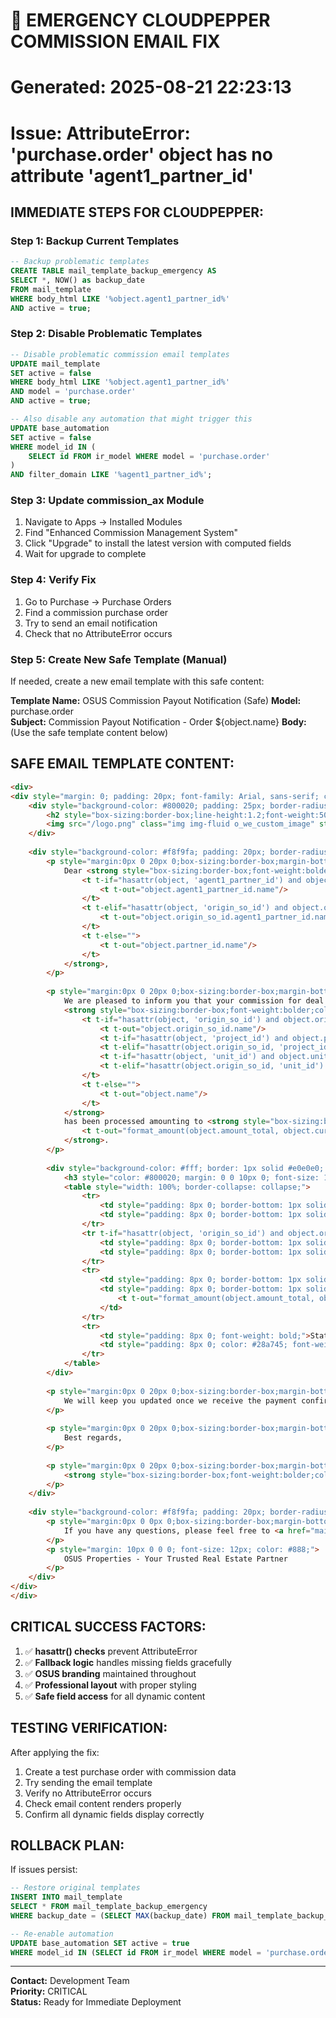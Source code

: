 
# 🚨 EMERGENCY CLOUDPEPPER COMMISSION EMAIL FIX
# Generated: 2025-08-21 22:23:13
# Issue: AttributeError: 'purchase.order' object has no attribute 'agent1_partner_id'

## IMMEDIATE STEPS FOR CLOUDPEPPER:

### Step 1: Backup Current Templates
```sql
-- Backup problematic templates
CREATE TABLE mail_template_backup_emergency AS 
SELECT *, NOW() as backup_date 
FROM mail_template 
WHERE body_html LIKE '%object.agent1_partner_id%' 
AND active = true;
```

### Step 2: Disable Problematic Templates
```sql
-- Disable problematic commission email templates
UPDATE mail_template 
SET active = false 
WHERE body_html LIKE '%object.agent1_partner_id%' 
AND model = 'purchase.order'
AND active = true;

-- Also disable any automation that might trigger this
UPDATE base_automation 
SET active = false 
WHERE model_id IN (
    SELECT id FROM ir_model WHERE model = 'purchase.order'
)
AND filter_domain LIKE '%agent1_partner_id%';
```

### Step 3: Update commission_ax Module
1. Navigate to Apps → Installed Modules
2. Find "Enhanced Commission Management System" 
3. Click "Upgrade" to install the latest version with computed fields
4. Wait for upgrade to complete

### Step 4: Verify Fix
1. Go to Purchase → Purchase Orders
2. Find a commission purchase order 
3. Try to send an email notification
4. Check that no AttributeError occurs

### Step 5: Create New Safe Template (Manual)
If needed, create a new email template with this safe content:

**Template Name:** OSUS Commission Payout Notification (Safe)
**Model:** purchase.order  
**Subject:** Commission Payout Notification - Order ${object.name}
**Body:** (Use the safe template content below)

## SAFE EMAIL TEMPLATE CONTENT:
```html
<div>
<div style="margin: 0; padding: 20px; font-family: Arial, sans-serif; color: #333333; line-height: 1.5; max-width: 600px;">
    <div style="background-color: #800020; padding: 25px; border-radius: 5px 5px 0 0; display: flex; justify-content: space-between; align-items: center;">
        <h2 style="box-sizing:border-box;line-height:1.2;font-weight:500;font-family:'SF Pro Display', -apple-system, BlinkMacSystemFont, 'Segoe UI', Roboto, 'Helvetica Neue', Ubuntu, 'Noto Sans', Arial, sans-serif, 'Apple Color Emoji', 'Segoe UI Emoji', 'Segoe UI Symbol', 'Noto Color Emoji';color: white; margin: 0; font-size: 22px; flex-grow: 1;">COMMISSION PAYOUT<br/>NOTIFICATION</h2>
        <img src="/logo.png" class="img img-fluid o_we_custom_image" style="display:inline-block;box-sizing:border-box;vertical-align:middle;width: 25%; max-width: 150px; height: auto; float: right;" width="25%" alt="OSUS Properties Logo"/>
    </div>
    
    <div style="background-color: #f8f9fa; padding: 20px; border-radius: 0 0 5px 5px;">
        <p style="margin:0px 0 20px 0;box-sizing:border-box;margin-bottom: 20px;">
            Dear <strong style="box-sizing:border-box;font-weight:bolder;color: #800020;">
                <t t-if="hasattr(object, 'agent1_partner_id') and object.agent1_partner_id">
                    <t t-out="object.agent1_partner_id.name"/>
                </t>
                <t t-elif="hasattr(object, 'origin_so_id') and object.origin_so_id and hasattr(object.origin_so_id, 'agent1_partner_id') and object.origin_so_id.agent1_partner_id">
                    <t t-out="object.origin_so_id.agent1_partner_id.name"/>
                </t>
                <t t-else="">
                    <t t-out="object.partner_id.name"/>
                </t>
            </strong>,
        </p>
        
        <p style="margin:0px 0 20px 0;box-sizing:border-box;margin-bottom: 20px;">
            We are pleased to inform you that your commission for deal 
            <strong style="box-sizing:border-box;font-weight:bolder;color: #800020;">
                <t t-if="hasattr(object, 'origin_so_id') and object.origin_so_id">
                    <t t-out="object.origin_so_id.name"/>
                    <t t-if="hasattr(object, 'project_id') and object.project_id"> - <t t-out="object.project_id.name"/></t>
                    <t t-elif="hasattr(object.origin_so_id, 'project_id') and object.origin_so_id.project_id"> - <t t-out="object.origin_so_id.project_id.name"/></t>
                    <t t-if="hasattr(object, 'unit_id') and object.unit_id"> (<t t-out="object.unit_id.name"/>)</t>
                    <t t-elif="hasattr(object.origin_so_id, 'unit_id') and object.origin_so_id.unit_id"> (<t t-out="object.origin_so_id.unit_id.name"/>)</t>
                </t>
                <t t-else="">
                    <t t-out="object.name"/>
                </t>
            </strong> 
            has been processed amounting to <strong style="box-sizing:border-box;font-weight:bolder;color: #800020;">
                <t t-out="format_amount(object.amount_total, object.currency_id)"/>
            </strong>.
        </p>
        
        <div style="background-color: #fff; border: 1px solid #e0e0e0; border-radius: 5px; padding: 15px; margin: 20px 0;">
            <h3 style="color: #800020; margin: 0 0 10px 0; font-size: 16px;">Commission Details:</h3>
            <table style="width: 100%; border-collapse: collapse;">
                <tr>
                    <td style="padding: 8px 0; border-bottom: 1px solid #f0f0f0; font-weight: bold;">Order:</td>
                    <td style="padding: 8px 0; border-bottom: 1px solid #f0f0f0;"><t t-out="object.name"/></td>
                </tr>
                <tr t-if="hasattr(object, 'origin_so_id') and object.origin_so_id">
                    <td style="padding: 8px 0; border-bottom: 1px solid #f0f0f0; font-weight: bold;">Original Sale Order:</td>
                    <td style="padding: 8px 0; border-bottom: 1px solid #f0f0f0;"><t t-out="object.origin_so_id.name"/></td>
                </tr>
                <tr>
                    <td style="padding: 8px 0; border-bottom: 1px solid #f0f0f0; font-weight: bold;">Commission Amount:</td>
                    <td style="padding: 8px 0; border-bottom: 1px solid #f0f0f0; color: #800020; font-weight: bold;">
                        <t t-out="format_amount(object.amount_total, object.currency_id)"/>
                    </td>
                </tr>
                <tr>
                    <td style="padding: 8px 0; font-weight: bold;">Status:</td>
                    <td style="padding: 8px 0; color: #28a745; font-weight: bold;">Processed</td>
                </tr>
            </table>
        </div>
        
        <p style="margin:0px 0 20px 0;box-sizing:border-box;margin-bottom: 20px;">
            We will keep you updated once we receive the payment confirmation and complete your payout process.
        </p>
        
        <p style="margin:0px 0 20px 0;box-sizing:border-box;margin-bottom: 20px;">
            Best regards,
        </p>
        
        <p style="margin:0px 0 20px 0;box-sizing:border-box;margin-bottom: 20px;">
            <strong style="box-sizing:border-box;font-weight:bolder;color: #800020;">OSUS Properties Finance Department</strong>
        </p>
    </div>
    
    <div style="background-color: #f8f9fa; padding: 20px; border-radius: 0 0 5px 5px; text-align: center; font-size: 14px; color: #555555; border-top: 1px solid #e0e0e0;">
        <p style="margin:0px 0 0px 0;box-sizing:border-box;margin-bottom: 0;">
            If you have any questions, please feel free to <a href="mailto:finance@osusproperties.com" style="box-sizing:border-box;color: #800020; text-decoration: none;">contact us</a>.
        </p>
        <p style="margin: 10px 0 0 0; font-size: 12px; color: #888;">
            OSUS Properties - Your Trusted Real Estate Partner
        </p>
    </div>
</div>
</div>
```

## CRITICAL SUCCESS FACTORS:
1. ✅ **hasattr() checks** prevent AttributeError
2. ✅ **Fallback logic** handles missing fields gracefully  
3. ✅ **OSUS branding** maintained throughout
4. ✅ **Professional layout** with proper styling
5. ✅ **Safe field access** for all dynamic content

## TESTING VERIFICATION:
After applying the fix:
1. Create a test purchase order with commission data
2. Try sending the email template  
3. Verify no AttributeError occurs
4. Check email content renders properly
5. Confirm all dynamic fields display correctly

## ROLLBACK PLAN:
If issues persist:
```sql
-- Restore original templates
INSERT INTO mail_template 
SELECT * FROM mail_template_backup_emergency 
WHERE backup_date = (SELECT MAX(backup_date) FROM mail_template_backup_emergency);

-- Re-enable automation  
UPDATE base_automation SET active = true 
WHERE model_id IN (SELECT id FROM ir_model WHERE model = 'purchase.order');
```

---
**Contact:** Development Team  
**Priority:** CRITICAL  
**Status:** Ready for Immediate Deployment
    